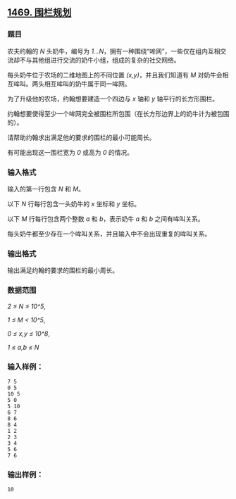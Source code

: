 ## [1469. 围栏规划](https://www.acwing.com/problem/content/1471/)

### 题目

农夫约翰的 *N* 头奶牛，编号为 *1…N*，拥有一种围绕“哞网”，一些仅在组内互相交流却不与其他组进行交流的奶牛小组，组成的复杂的社交网络。

每头奶牛位于农场的二维地图上的不同位置 *(x,y)*，并且我们知道有 *M* 对奶牛会相互哞叫。两头相互哞叫的奶牛属于同一哞网。

为了升级他的农场，约翰想要建造一个四边与 *x* 轴和 *y* 轴平行的长方形围栏。

约翰想要使得至少一个哞网完全被围栏所包围（在长方形边界上的奶牛计为被包围的）。

请帮助约翰求出满足他的要求的围栏的最小可能周长。

有可能出现这一围栏宽为 *0* 或高为 *0* 的情况。

### 输入格式

输入的第一行包含 *N* 和 *M*。

以下 *N* 行每行包含一头奶牛的 *x* 坐标和 *y* 坐标。

以下 *M* 行每行包含两个整数 *a* 和 *b*，表示奶牛 *a* 和 *b* 之间有哞叫关系。

每头奶牛都至少存在一个哞叫关系，并且输入中不会出现重复的哞叫关系。

### 输出格式

输出满足约翰的要求的围栏的最小周长。

### 数据范围

*2 ≤ N ≤ 10^5*,

*1 ≤ M < 10^5*,

*0 ≤ x,y ≤ 10^8*,

*1 ≤ a,b ≤ N*

### 输入样例：

```
7 5
0 5
10 5
5 0
5 10
6 7
8 6
8 4
1 2
2 3
3 4
5 6
7 6
```

### 输出样例：

```
10
```
